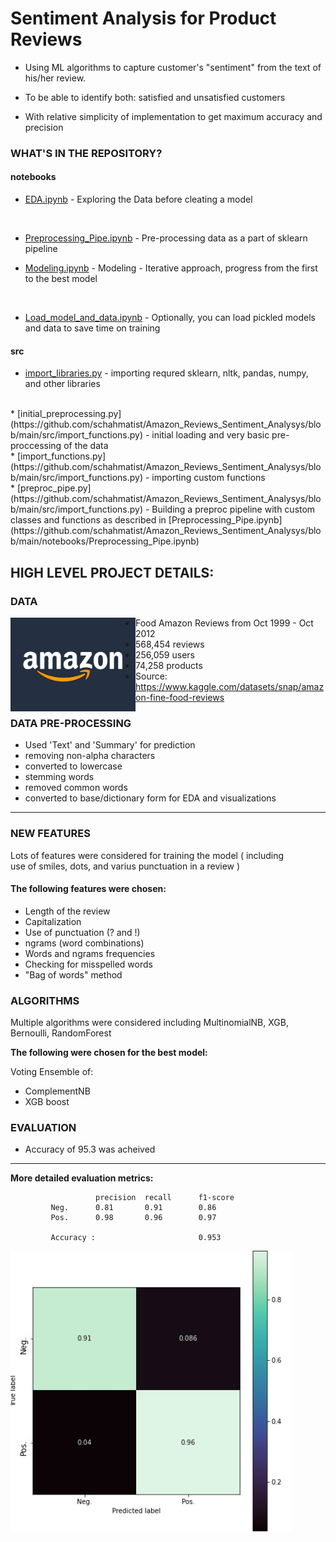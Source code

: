 # Sentiment Analysis for Product Reviews

* Using ML algorithms to capture customer's "sentiment" from the text of his/her review.

* To be able to identify both: satisfied and unsatisfied customers

* With relative simplicity of implementation to get maximum accuracy and precision

### WHAT'S IN THE REPOSITORY?

#### notebooks 


* [EDA.ipynb](https://github.com/schahmatist/Amazon_Reviews_Sentiment_Analysys/blob/main/notebooks/EDA.ipynb) - Exploring the Data before cleating a model  
<br>

* [Preprocessing_Pipe.ipynb](https://github.com/schahmatist/Amazon_Reviews_Sentiment_Analysys/blob/main/notebooks/Preprocessing_Pipe.ipynb) - Pre-processing data as a part of sklearn pipeline  


* [Modeling.ipynb](https://github.com/schahmatist/Amazon_Reviews_Sentiment_Analysys/blob/main/notebooks/Modeling.ipynb) - Modeling - Iterative approach, progress from the first to the best model  
<br>

* [Load_model_and_data.ipynb](https://github.com/schahmatist/Amazon_Reviews_Sentiment_Analysys/blob/main/notebooks/Load_model_and_data.ipynb) - Optionally, you can load pickled models and data to save time on training




#### src


* [import_libraries.py](https://github.com/schahmatist/Amazon_Reviews_Sentiment_Analysys/blob/main/src/import_functions.py) - importing requred sklearn, nltk, pandas, numpy, and other libraries  
<br>
* [initial_preprocessing.py](https://github.com/schahmatist/Amazon_Reviews_Sentiment_Analysys/blob/main/src/import_functions.py) - initial loading and very basic pre-proccessing of the data
<br>
* [import_functions.py](https://github.com/schahmatist/Amazon_Reviews_Sentiment_Analysys/blob/main/src/import_functions.py) - importing custom functions 
<br>
* [preproc_pipe.py](https://github.com/schahmatist/Amazon_Reviews_Sentiment_Analysys/blob/main/src/import_functions.py) - Building a preproc pipeline with custom classes and functions as described in [Preprocessing_Pipe.ipynb](https://github.com/schahmatist/Amazon_Reviews_Sentiment_Analysys/blob/main/notebooks/Preprocessing_Pipe.ipynb)
<br>


## HIGH LEVEL PROJECT DETAILS:

### DATA

<img src="images/amazon.jpg" alt="drawing" align="left"  width="200"/>  

* Food Amazon Reviews from Oct 1999 - Oct 2012
* 568,454 reviews
* 256,059 users
* 74,258 products
* Source: https://www.kaggle.com/datasets/snap/amazon-fine-food-reviews



### DATA PRE-PROCESSING 

* Used 'Text' and 'Summary' for prediction
* removing non-alpha characters
* converted to lowercase
* stemming words
* removed common words
* converted to base/dictionary form for EDA and visualizations

***
### NEW FEATURES

Lots of features were considered for training the model ( including  
use of smiles, dots, and varius punctuation in a review )  

#### The following features were chosen:

* Length of the review
* Capitalization
* Use of punctuation (? and !)
* ngrams (word combinations)
* Words and ngrams frequencies
* Checking for misspelled words
* "Bag of words" method

### ALGORITHMS

Multiple algorithms were considered including MultinomialNB, XGB, Bernoulli, RandomForest  

**The following were chosen for the best model:**

Voting Ensemble of:

* ComplementNB 
* XGB boost


### EVALUATION

* Accuracy of 95.3 was acheived
***
**More detailed evaluation metrics:**

                       precision  recall      f1-score   
             Neg.      0.81       0.91        0.86        
             Pos.      0.98       0.96        0.97      

             Accuracy :                       0.953 

<img src="images/conf_matrix.jpg" alt="drawing" align="left"  width="450"/>  
